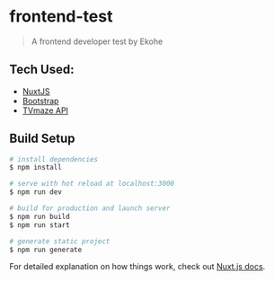 # frontend-test

> A frontend developer test by Ekohe

## Tech Used:
- [NuxtJS](https://nuxtjs.org/)
- [Bootstrap](https://bootstrap-vue.org/)
- [TVmaze API](http://www.tvmaze.com/api)

## Build Setup

```bash
# install dependencies
$ npm install

# serve with hot reload at localhost:3000
$ npm run dev

# build for production and launch server
$ npm run build
$ npm run start

# generate static project
$ npm run generate
```

For detailed explanation on how things work, check out [Nuxt.js docs](https://nuxtjs.org).
